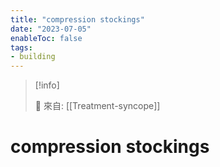 ```yaml
---
title: "compression stockings"
date: "2023-07-05"
enableToc: false
tags:
- building
---
```


> [!info]
>
> 🌱 來自: [[Treatment-syncope]]

# compression stockings


